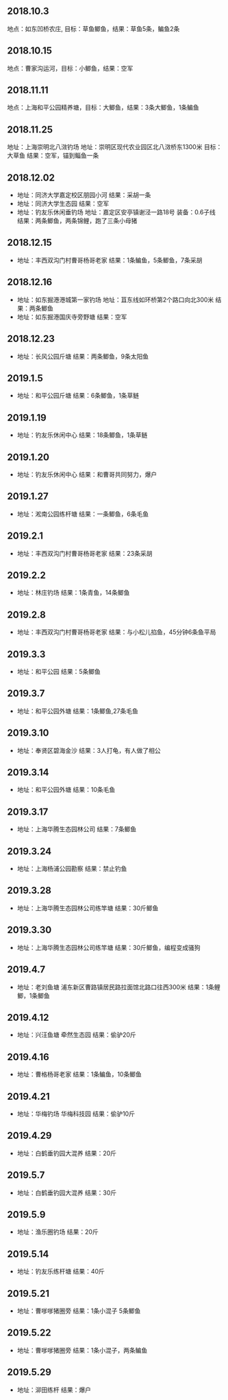 ## 2018.10.3
地点：如东凹桥农庄, 目标：草鱼鲫鱼，结果：草鱼5条，鳊鱼2条

## 2018.10.15
地点：曹家沟运河，目标：小鲫鱼，结果：空军

## 2018.11.11
地点：上海和平公园精养塘，目标：大鲫鱼，结果：3条大鲫鱼，1条鳊鱼

## 2018.11.25
地址：上海崇明北八滧钓场 地址：崇明区现代农业园区北八滧桥东1300米          目标：大草鱼    结果：空军，锚到鲻鱼一条

## 2018.12.02
* 地址：同济大学嘉定校区朋园小河      结果：采胡一条
* 地址：同济大学生态园               结果：空军
* 地址：钓友乐休闲垂钓场         地址：嘉定区安亭镇谢泾一路18号    装备：0.6子线 结果：两条鲫鱼，两条锦鲤，跑了三条小母猪

## 2018.12.15
* 地址：丰西双沟门村曹哥杨哥老家     结果：1条鳊鱼，5条鲫鱼，7条采胡

## 2018.12.16
* 地址：如东掘港港城第一家钓场  地址：苴东线如环桥第2个路口向北300米    结果：两条鲫鱼
* 地址：如东掘港国庆寺旁野塘       结果：空军

## 2018.12.23
* 地址：长风公园斤塘            结果：两条鲫鱼，9条太阳鱼

## 2019.1.5
* 地址：和平公园斤塘            结果：6条鲫鱼，1条草鲢

## 2019.1.19
* 地址：钓友乐休闲中心          结果：18条鲫鱼，1条草鲢

## 2019.1.20
* 地址：钓友乐休闲中心          结果：和曹哥共同努力，爆户

## 2019.1.27
* 地址：淞南公园练杆塘          结果：一条鲫鱼，6条毛鱼

## 2019.2.1
* 地址：丰西双沟门村曹哥杨哥老家 结果：23条采胡

## 2019.2.2
* 地址：林庄钓场                结果：1条青鱼，14条鲫鱼

## 2019.2.8
* 地址：丰西双沟门村曹哥杨哥老家    结果：与小松儿掐鱼，45分钟6条鱼平局

## 2019.3.3
* 地址：和平公园                 结果：5条鲫鱼

## 2019.3.7
* 地址：和平公园外塘              结果：1条鲫鱼,27条毛鱼

## 2019.3.10
* 地址：奉贤区碧海金沙                 结果：3人打龟，有人做了相公

## 2019.3.14
* 地址：和平公园外塘               结果：10条毛鱼

## 2019.3.17
* 地址：上海华腾生态园林公司        结果：7条鲫鱼

## 2019.3.24
* 地址：上海杨浦公园勘察           结果：禁止钓鱼

## 2019.3.28
* 地址：上海华腾生态园林公司练竿塘        结果：30斤鲫鱼

## 2019.3.30
* 地址：上海华腾生态园林公司练竿塘     结果：30斤鲫鱼，编程变成骚狗

## 2019.4.7
* 地址：老刘鱼塘  浦东新区曹路镇居民路拉面馆北路口往西300米     结果：1条鲤鲫，1条鲫鱼

## 2019.4.12
* 地址：兴汪鱼塘  牵然生态园          结果：偷驴20斤

## 2019.4.16
* 地址：曹格杨哥老家                 结果：1条鳊鱼，10条鲫鱼

## 2019.4.21
* 地址：华梅钓场   华梅科技园         结果：偷驴10斤

## 2019.4.29
* 地址：白鹤垂钓园大混养             结果：20斤

## 2019.5.7
* 地址：白鹤垂钓园大混养             结果：30斤

## 2019.5.9
* 地址：渔乐圈钓场                  结果：20斤

## 2019.5.14
* 地址：钓友乐练杆塘                  结果：40斤

## 2019.5.21
* 地址：曹嗲嗲猪圈旁                结果：1条小混子  5条鲫鱼

## 2019.5.22
* 地址：曹嗲嗲猪圈旁                 结果：1条小混子，两条鳊鱼

## 2019.5.29
* 地址：泖田练杆                 结果：爆户
